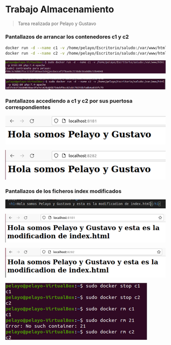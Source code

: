 



# Trabajo Almacenamiento

> Tarea realizada por Pelayo y Gustavo



### Pantallazos de arrancar los contenedores c1 y c2

```bash
docker run -d --name c1 -v /home/pelayo/Escritorio/saludo:/var/www/html -p 8181:80 php:7.4-apache
docker run -d --name c2 -v /home/pelayo/Escritorio/saludo:/var/www/html -p 8282:80 php:7.4-apache
```

![image-20220131085943807](EjercicioAlmacenamiento/image-20220131085943807.png)

![image-20220131090105824](EjercicioAlmacenamiento/image-20220131090105824.png)



### Pantallazos accediendo a c1 y c2 por sus puertosa correspondientes

![image-20220131090148872](EjercicioAlmacenamiento/image-20220131090148872.png)

![image-20220131090209896](EjercicioAlmacenamiento/image-20220131090209896.png)



### Pantallazos de los ficheros index modificados

![image-20220131090453718](EjercicioAlmacenamiento/image-20220131090453718.png)

![image-20220131090530168](EjercicioAlmacenamiento/image-20220131090530168.png)

![image-20220131090543720](EjercicioAlmacenamiento/image-20220131090543720.png)

![image-20220131090712570](EjercicioAlmacenamiento/image-20220131090712570.png)